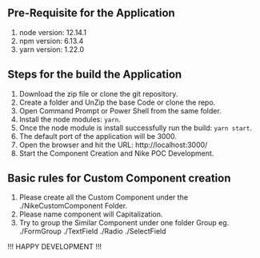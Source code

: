 ## Pre-Requisite for the Application
1. node
    version:  12.14.1
2. npm 
    version:  6.13.4
3. yarn
    version: 1.22.0

## Steps for the build the Application

1. Download the zip file or clone the git repository.
2. Create a folder and UnZip the base Code or clone the repo.
3. Open Command Prompt or Power Shell from the same folder.
4. Install the node modules: `yarn`.
5. Once the node module is install successfully run the build: `yarn start`.
6. The default port of the application will be 3000.
7. Open the browser and hit the URL: http://localhost:3000/
8. Start the Component Creation and Nike POC Development.

## Basic rules for Custom Component creation
1. Please create all the Custom Component under the ./NikeCustomComponent Folder.
2. Please name component will Capitalization.
3. Try to group the Similar Component under one folder Group
    eg. ./FormGroup 
            ./TextField
            ./Radio
            ./SelectField




!!! HAPPY DEVELOPMENT !!!